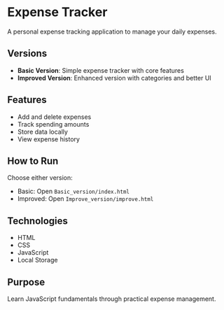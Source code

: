# Expense Tracker

A personal expense tracking application to manage your daily expenses.

## Versions

- **Basic Version**: Simple expense tracker with core features
- **Improved Version**: Enhanced version with categories and better UI

## Features

- Add and delete expenses
- Track spending amounts
- Store data locally
- View expense history

## How to Run

Choose either version:
- Basic: Open `Basic_version/index.html`
- Improved: Open `Improve_version/improve.html`

## Technologies

- HTML
- CSS  
- JavaScript
- Local Storage

## Purpose

Learn JavaScript fundamentals through practical expense management.
